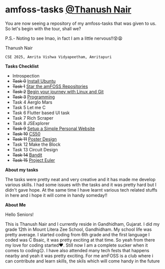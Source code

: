 
# amfoss-tasks  [@Thanush Nair](https://github.com/Lewd-Sensei)

You are now seeing a repository of my amfoss-tasks that was given to us. So let's begin with the tour, shall we? 

P.S.- Noting to see lmao, in fact I am a little nervous!!😵😩 

Thanush Nair

    CSE 2025, Amrita Vishwa Vidyapeetham, Amritapuri


**Tasks Checklist**

* Introspection
* ~~Task 0~~  [Install Ubuntu](https://github.com/Lewd-Sensei/amfoss-tasks/tree/main/task-0)
* ~~Task 1~~  [Star the amFOSS Repositories](https://github.com/Lewd-Sensei/amfoss-tasks/tree/main/task-1)
* ~~Task 2~~  [Begin your journey with Linux and Git](https://github.com/Lewd-Sensei/amfoss-tasks/tree/main/task-2)
* ~~Task 3~~  [Programming](https://github.com/Lewd-Sensei/amfoss-tasks/tree/main/task-3)
* Task 4  Aerglo Mars
* Task 5  Let me C
* Task 6  Flutter based UI task
* Task 7  Rich Scraper
* Task 8  JSExplorer
* ~~Task 9~~  [Setup a Simple Personal Website](https://github.com/Lewd-Sensei/amfoss-tasks/tree/main/task-9)
* ~~Task 10~~ [CS50](https://github.com/Lewd-Sensei/amfoss-tasks/tree/main/task-10)
* ~~Task 11~~ [Poster Design](https://github.com/Lewd-Sensei/amfoss-tasks/tree/main/task-11)
* Task 12 Make the Block
* Task 13 Circuit Design
* ~~Task 14~~ [Bandit](https://github.com/Lewd-Sensei/amfoss-tasks/tree/main/task-14)
* ~~Task 15~~ [Project Euler](https://github.com/Lewd-Sensei/amfoss-tasks/tree/main/task-15)

**About my tasks**

The tasks were pretty neat and very creative and it has made me develop various skills. I had some issues with the tasks and it was pretty hard  but I didn't gave hope. At the same time I have learnt various tech related stuffs in here and i hope it will come in handy someday!!

**About Me**

Hello Seniors!

This is Thanush Nair and I currently reside in Gandhidham, Gujarat. I did my grade 12th in Mount Litera Zee School, Gandhidham. My school life was pretty average. I started coding from 6th grade and the first language I coded was C Bsaic, it was pretty exciting at that time. So yeah from there my love for coding started❤️. Still now I am a complete sucker when it comes to coding😐. I have also attended many tech fests that happens nearby and yeah it was pretty exciting. For me amFOSS is a club where i can contribute and learn skills, the skils which will come handy in the future  


